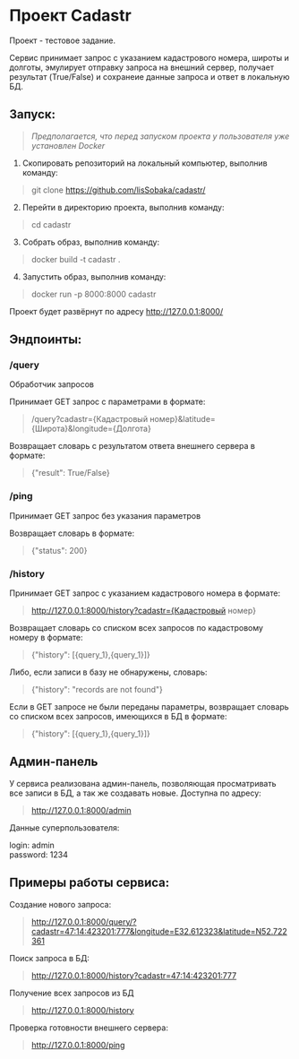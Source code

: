 # Проект Cadastr
 Проект - тестовое задание.


Сервис принимает запрос с указанием кадастрового номера, широты и долготы, эмулирует отправку запроса на внешний сервер, получает результат (True/False) и сохранеие данные запроса и ответ в локальную БД.

## Запуск:
> *Предполагается, что перед запуском проекта у пользователя уже установлен Docker*
1. Скопировать репозиторий на локальный компьютер, выполнив команду:
> git clone https://github.com/lisSobaka/cadastr/
2. Перейти в директорию проекта, выполнив команду:
> cd cadastr
3. Собрать образ, выполнив команду:
> docker build -t cadastr .
4. Запустить образ, выполнив команду:
> docker run -p 8000:8000 cadastr

Проект будет развёрнут по адресу http://127.0.0.1:8000/

## Эндпоинты: 
### /query

Обработчик запросов

Принимает GET запрос с параметрами в формате:

> /query?cadastr={Кадастровый номер}&latitude={Широта}&longitude={Долгота}

Возвращает словарь с результатом ответа внешнего сервера в формате:

> {"result": True/False}

### /ping

Принимает GET запрос без указания параметров

Возвращает словарь в формате:

> {"status": 200}

### /history

Принимает GET запрос с указанием кадастрового номера в формате:

> http://127.0.0.1:8000/history?cadastr={Кадастровый номер}

Возвращает словарь со списком всех запросов по кадастровому номеру в формате:

> {"history": [{query_1},{query_1}]}

Либо, если записи в базу не обнаружены, словарь:

> {"history": "records are not found"}

Если в GET запросе не были переданы параметры, возвращает словарь со списком всех запросов, имеющихся в БД в формате: 

> {"history": [{query_1},{query_1}]}

## Админ-панель

У сервиса реализована админ-панель, позволяющая просматривать все записи в БД, а так же создавать новые. Доступна по адресу:

> http://127.0.0.1:8000/admin

Данные суперпользователя:

login: admin <br>
password: 1234

## Примеры работы сервиса:

Создание нового запроса:

> http://127.0.0.1:8000/query/?cadastr=47:14:423201:777&longitude=E32.612323&latitude=N52.722361

Поиск запроса в БД:

> http://127.0.0.1:8000/history?cadastr=47:14:423201:777

Получение всех запросов из БД

> http://127.0.0.1:8000/history

Проверка готовности внешнего сервера:

> http://127.0.0.1:8000/ping